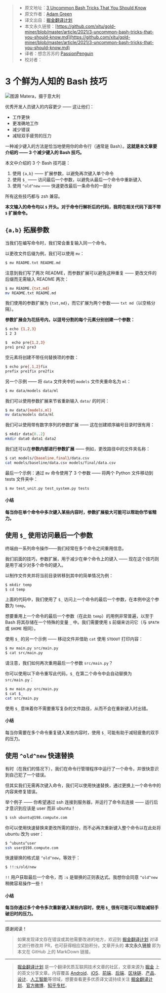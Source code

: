 > * 原文地址：[3 Uncommon Bash Tricks That You Should Know](https://medium.com/better-programming/3-uncommon-bash-tricks-that-you-should-know-c0fc988065c7)
> * 原文作者：[Adam Green](https://medium.com/@adgefficiency)
> * 译文出自：[掘金翻译计划](https://github.com/xitu/gold-miner)
> * 本文永久链接：[https://github.com/xitu/gold-miner/blob/master/article/2021/3-uncommon-bash-tricks-that-you-should-know.md](https://github.com/xitu/gold-miner/blob/master/article/2021/3-uncommon-bash-tricks-that-you-should-know.md)
> * 译者：想念苏苏的 [PassionPenguin](https://github.com/PassionPenguin)
> * 校对者：


# 3 个鲜为人知的 Bash 技巧
![图源 Matera，摄于意大利](https://cdn-images-1.medium.com/max/4000/0*-UdH52A57htDgdu0.png)

优秀开发人员键入的内容更少 —— 这让他们：
* 工作更快 
* 更准确地工作
* 减少错误
* 减轻双手疲劳的压力

一种减少键入的方法是恰当地使用你的命令行（通常是 Bash）。**这就是本文章要介绍的 —— 3 个减少键入的 Bash 技巧。**

本文中介绍的 3 个 Bash 技巧是：
1. 使用 `{a,b}` —— 扩展参数，以避免再次键入单个命令
2. 使用 `$_` —— 访问最后一个参数，以避免从最后一个命令中重新键入
3. 使用 `^old^new` —— 快速更改最后一条命令的一部分

所有这些技巧都与 zsh 兼容。
   
**本文输入的命令均以 `$` 开头。对于命令行解析后的代码，我将在相关代码下面不带 `$` 扩展命令。**
   
## `{a,b}` 拓展参数

当我们在编写命令时，我们常会重复输入同一个命令。

以更改文件后缀为例，我们可以使用 `mv`：

```bash
$ mv README.txt README.md
```

注意到我们写了两次 README，而参数扩展可以避免这种重复 —— 更改文件的后缀而无需输入 README 两次：

```bash
$ mv README.{txt,md}
mv README.txt README.md
```

我们使用的参数扩展为 `{txt,md}`，而它扩展为两个参数—— `txt md`（以空格分隔）。

**参数扩展会为花括号内，以逗号分割的每个元素分别创建一个参数：**

```bash
$ echo {1,2,3}
1 2 3

$  echo pre{1,2,3}
pre1 pre2 pre3
```

空元素将创建不带任何替换项的参数：

```bash
$ echo pre{,1,2}fix
prefix pre1fix pre2fix
```

另一个示例 —— 将 `data` 文件夹中的 `models` 文件夹重命名为 `ml`：

```bash
$ mv data/models data/ml
```

我们可以使用参数扩展来节省重新输入 `data/`  的时间：

```bash
$ mv data/{models,ml}
mv data/models data/ml
```

我们可以使用带有数字序列的参数扩展 —— 这在创建顺序编号目录时很有用：

```bash
$ mkdir data{0..2}
mkdir data0 data1 data2
```

我们还可以在**参数内部进行参数扩展** —— 例如，更改路径中的文件夹名称：

```bash
$ cat models/{baseline,final}/data.csv
cat models/baseline/data.csv models/final/data.csv
```

最后一个示例：通过 `mv` 命令使用了 3 个参数 —— 将两个 Python 文件移动到 tests 文件夹中：

```bash
$ mv test_unit.py test_system.py tests
```

#### 小结

**每当你在单个命令中多次键入某些内容时，参数扩展极大可能可以帮助你节省精力。**

## 使用 `$_` 使用访问最后一个参数

终端由一系列命令操作——我们经常在多个命令之间重用信息。

我们前面的技巧，参数扩展，用于减少在单个命令上的键入 —— 现在这个技巧则是用于减少对多个命令的键入。

以制作文件夹并将当前目录转移到其中的简单情况为例：

```bash
$ mkdir temp
$ cd temp
```

上面的代码中，我们使用了 `$_` 访问上一个命令的最后一个参数，在本例中这个参数为 `temp`。

想要重用上一个命令的最后一个参数（在此处 `temp`）的用例非常普遍，以至于 Bash 将其存储在一个特殊的变量 `_` 中。我们需要使用 `$` 前缀来访问它（与 `$PATH` 或 `$HOME` 相同）。

使用 `$_` 的另一个示例 —— 移动文件并借助 `cat` 使用 `STDOUT` 打印内容：

```bash
$ mv main.py src/main.py 
$ cat src/main.py
```

请注意，我们如何再次重用最后一个参数 `src/main.py`？

你可以使用以下命令重写此代码，`$_` 在第二个命令中会自动替换为 `src/main.py`：

```bash
$ mv main.py src/main.py 
$ cat $_
cat src/main.py
```

使用 `$_` 意味着你不需要重写复杂的文件路径，从而不会在重新键入时出错。

#### 小结
每当你需要在多个命令重复键入某些内容时，使用 `$_` 可能有助于减轻疲惫的双手的压力。

## 使用 `^old^new` 快速替换

有时（在我们的情况下），我们在命令行管理程序中运行了一个命令，并很快意识到自己犯了一个错误。

但其实我们无需再次键入命令，我们可以使用快速替换，通过更换上一个命令中的内容来修复错误。

举个例子 —— 你希望通过 ssh 连接到服务器，并运行了命令去连接 —— 运行后才意识到应该是 user 而非 ubuntu！

```bash
$ ssh ubuntu@198.compute.com
```

你可以使用快速替换来更改所需的部分，而不必再次重新键入整个命令以在此处将 ubuntu 改为 user：

```bash
$ ^ubuntu^user
ssh user@198.compute.com
```

快速替换的格式是 `^old^new`，等效于：

```bash
$ !!:s/old/new
```

`!!` 用户获取最后一个命令，而 `:s` 是替换的正则表达式。我想你会同意 `^old^new` 稍微容易操作一些！

#### 小结

**每当你通过多个命令多次重新键入某些内容时，使用 `$_` 很有可能可以帮助减轻手破旧时的压力。**

---

感谢阅读！

> 如果发现译文存在错误或其他需要改进的地方，欢迎到 [掘金翻译计划](https://github.com/xitu/gold-miner) 对译文进行修改并 PR，也可获得相应奖励积分。文章开头的 **本文永久链接** 即为本文在 GitHub 上的 MarkDown 链接。

---

> [掘金翻译计划](https://github.com/xitu/gold-miner) 是一个翻译优质互联网技术文章的社区，文章来源为 [掘金](https://juejin.im) 上的英文分享文章。内容覆盖 [Android](https://github.com/xitu/gold-miner#android)、[iOS](https://github.com/xitu/gold-miner#ios)、[前端](https://github.com/xitu/gold-miner#前端)、[后端](https://github.com/xitu/gold-miner#后端)、[区块链](https://github.com/xitu/gold-miner#区块链)、[产品](https://github.com/xitu/gold-miner#产品)、[设计](https://github.com/xitu/gold-miner#设计)、[人工智能](https://github.com/xitu/gold-miner#人工智能)等领域，想要查看更多优质译文请持续关注 [掘金翻译计划](https://github.com/xitu/gold-miner)、[官方微博](http://weibo.com/juejinfanyi)、[知乎专栏](https://zhuanlan.zhihu.com/juejinfanyi)。
